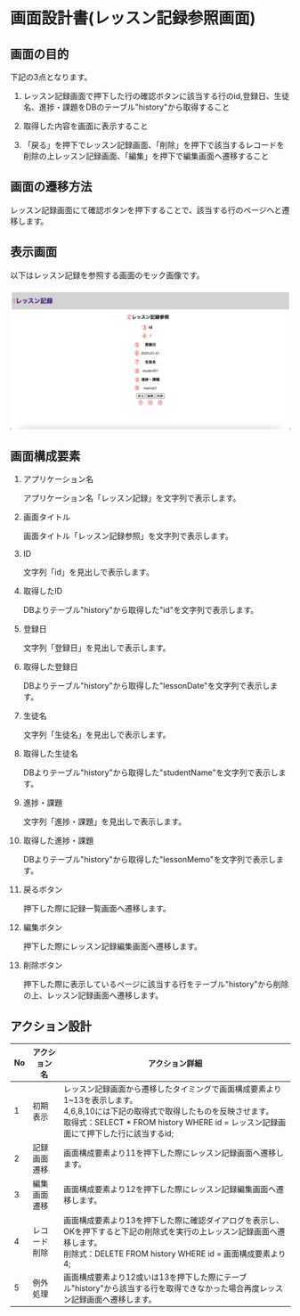 # 画面設計書(レッスン記録参照画面)

## 画面の目的
下記の3点となります。

1. レッスン記録画面で押下した行の確認ボタンに該当する行のid,登録日、生徒名、進捗・課題をDBのテーブル"history"から取得すること

2. 取得した内容を画面に表示すること

3. 「戻る」を押下でレッスン記録画面、「削除」を押下で該当するレコードを削除の上レッスン記録画面、「編集」を押下で編集画面へ遷移すること

## 画面の遷移方法
レッスン記録画面にて確認ボタンを押下することで、該当する行のページへと遷移します。

## 表示画面
以下はレッスン記録を参照する画面のモック画像です。

![レッスン記録参照](./images/read.png)

## 画面構成要素
1. アプリケーション名

    アプリケーション名「レッスン記録」を文字列で表示します。

2. 画面タイトル

    画面タイトル「レッスン記録参照」を文字列で表示します。

3. ID

    文字列「id」を見出しで表示します。

4. 取得したID

    DBよりテーブル"history"から取得した"id"を文字列で表示します。

5. 登録日

    文字列「登録日」を見出しで表示します。

6. 取得した登録日

    DBよりテーブル"history"から取得した"lessonDate"を文字列で表示します。

7. 生徒名

    文字列「生徒名」を見出しで表示します。

8. 取得した生徒名

    DBよりテーブル"history"から取得した"studentName"を文字列で表示します。

9. 進捗・課題

    文字列「進捗・課題」を見出しで表示します。

10. 取得した進捗・課題

    DBよりテーブル"history"から取得した"lessonMemo"を文字列で表示します。

11. 戻るボタン

    押下した際に記録一覧画面へ遷移します。

12. 編集ボタン

    押下した際にレッスン記録編集画面へ遷移します。

13. 削除ボタン

    押下した際に表示しているページに該当する行をテーブル"history"から削除の上、レッスン記録画面へ遷移します。

## アクション設計
| No   | アクション名 | アクション詳細 |
| --- | ----------- | ------- |
| 1 | 初期表示 | レッスン記録画面から遷移したタイミングで画面構成要素より1~13を表示します。<br>4,6,8,10には下記の取得式で取得したものを反映させます。<br>取得式：SELECT * FROM history WHERE id = レッスン記録画面にて押下した行に該当するid; |
| 2 | 記録画面遷移 | 画面構成要素より11を押下した際にレッスン記録画面へ遷移します。 |
| 3 | 編集画面遷移 | 画面構成要素より12を押下した際にレッスン記録編集画面へ遷移します。 |
| 4 | レコード削除 | 画面構成要素より13を押下した際に確認ダイアログを表示し、OKを押下すると下記の削除式を実行の上レッスン記録画面へ遷移します。 <br> 削除式：DELETE FROM history WHERE id = 画面構成要素より4;|
| 5 | 例外処理 | 画面構成要素より12或いは13を押下した際にテーブル"history"から該当する行を取得できなかった場合再度レッスン記録画面へ遷移します。 |